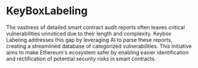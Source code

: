# KeyBoxLabeling

The vastness of detailed smart contract audit reports often leaves critical vulnerabilities unnoticed due to their length and complexity. Keybox Labeling addresses this gap by leveraging AI to parse these reports, creating a streamlined database of categorized vulnerabilities. This initiative aims to make Ethereum's ecosystem safer by enabling easier identification and rectification of potential security risks in smart contracts.
